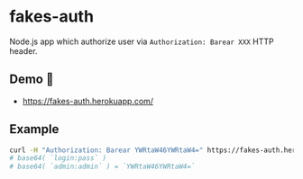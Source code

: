 # fakes-auth

Node.js app which authorize user via `Authorization: Barear XXX` HTTP header.

## Demo 🎉

* <https://fakes-auth.herokuapp.com/>

## Example

```bash
curl -H "Authorization: Barear YWRtaW46YWRtaW4=" https://fakes-auth.herokuapp.com/
# base64( `login:pass` )
# base64( `admin:admin` ) = `YWRtaW46YWRtaW4=`
```
